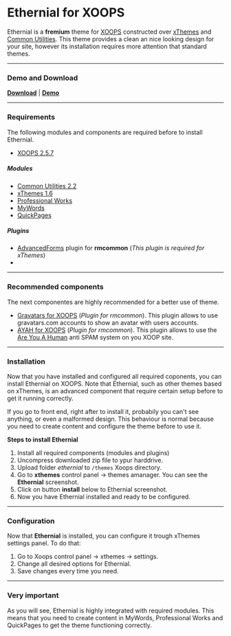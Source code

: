 Ethernial for XOOPS
=========
Ethernial is a __fremium__ theme for [XOOPS](http://xoops.org) constructed over [xThemes](https://github.com/bitcero/xthemes) and [Common Utilities](http://rmcommon.com). This theme provides a clean an nice looking design for your site, however its installation requires more attention that standard themes.

---

### Demo and Download
__[Download](https://github.com/bitcero/ethernial/archive/v1.0.0.zip)__  |  __[Demo](http://ethernial.xoopstastic.com)__

---

### Requirements
The following modules and components are required before to install Ethernial.

* [XOOPS 2.5.7](http://xoops.org)

##### Modules
* [Common Utilities 2.2](http://rmcommon.com)
* [xThemes 1.6](https://github.com/bitcero/xthemes/releases)
* [Professional Works](https://github.com/bitcero/works/releases)
* [MyWords](https://github.com/bitcero/mywords/releases)
* [QuickPages](https://github.com/bitcero/qpages/releases)

##### Plugins
* [AdvancedForms](https://github.com/bitcero/advform/releases) plugin for __rmcommon__ (_This plugin is required for xThemes_)
* 
---

### Recommended components
The next componentes are highly recommended for a better use of theme.
* [Gravatars for XOOPS](https://github.com/bitcero/gravatar/releases) (_Plugin for rmcommon_). This plugin allows to use gravatars.com accounts to show an avatar with users accounts.
* [AYAH for XOOPS](https://github.com/bitcero/AYAH/releases) (_Plugin for rmcommon_). This plugin allows to use the [Are You A Human](http://areyouahuman.com/) anti SPAM system on you XOOP site.

---

### Installation
Now that you have installed and configured all required coponents, you can install Ethernial on XOOPS. Note that Ethernial, such as other themes based on xThemes, is an advanced component that require certain setup before to get it running correctly.

If you go to front end, right after to install it, probabily you can't see anything, or even a malformed design. This behaviour is normal because you need to create content and configure the theme before to use it.

__Steps to install Ethernial__

1. Install all required components (modules and plugins)
2. Uncompress downloaded zip file to ypur harddrive.
3. Upload folder _*ethernial*_ to `/themes` Xoops directory.
4. Go to __xthemes__ control panel -> themes amanager. You can see the __Ethernial__ screenshot.
5. Click on button __install__ below to Ethernial screenshot.
6. Now you have Ethernial installed and ready to be configured.

---

### Configuration

Now that __Ethernial__ is installed, you can configure it trough xThemes settings panel. To do that:

1. Go to Xoops control panel -> xthemes -> settings.
2. Change all desired options for Ethernial.
3. Save changes every time you need.

---

### Very important

As you will see, Ethernial is highly integrated with required modules. This means that you need to create content in MyWords, Professional Works and QuickPages to get the theme functioning correctly.

